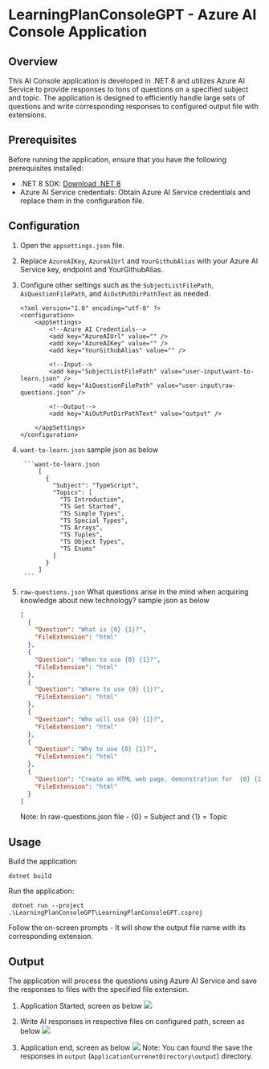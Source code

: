 # LearningPlanConsoleGPT - Azure AI Console Application

## Overview

This AI Console application is developed in .NET 8 and utilizes Azure AI Service to provide responses to tons of questions on a specified subject and topic. The application is designed to efficiently handle large sets of questions and write corresponding responses to configured output file with extensions.

## Prerequisites

Before running the application, ensure that you have the following prerequisites installed:

- .NET 8 SDK: [Download .NET 8](https://dotnet.microsoft.com/download/dotnet/8.0)
- Azure AI Service credentials: Obtain Azure AI Service credentials and replace them in the configuration file.

## Configuration

1. Open the `appsettings.json` file.
2. Replace `AzureAIKey`, `AzureAIUrl` and  `YourGithubAlias` with your Azure AI Service key, endpoint and YourGithubAlias.
3. Configure other settings such as the `SubjectListFilePath`, `AiQuestionFilePath`, and `AiOutPutDirPathText` as needed.

    ```App.config
    <?xml version="1.0" encoding="utf-8" ?>
    <configuration>
    	<appSettings>
    		<!--Azure AI Credentials-->
    		<add key="AzureAIUrl" value="" />
    		<add key="AzureAIKey" value="" />
    		<add key="YourGithubAlias" value="" />
    
    		<!--Input-->
    		<add key="SubjectListFilePath" value="user-input\want-to-learn.json" />
    		<add key="AiQuestionFilePath" value="user-input\raw-questions.json" />
    		
    		<!--Output-->
    		<add key="AiOutPutDirPathText" value="output" />
    		
    	</appSettings>
    </configuration>
    ```

4. `want-to-learn.json` sample json as below 

        ```want-to-learn.json
            [
              {
                "Subject": "TypeScript",
                "Topics": [
                  "TS Introduction",
                  "TS Get Started",
                  "TS Simple Types",
                  "TS Special Types",
                  "TS Arrays",
                  "TS Tuples",
                  "TS Object Types",
                  "TS Enums"
                ]
              }
            ]
        ```

  5. `raw-questions.json` What questions arise in the mind when acquiring knowledge about new technology? sample json as below 
   
        ```raw-questions.json
        [
          {
            "Question": "What is {0} {1}?",
            "FileExtension": "html"
          },
          {
            "Question": "When to use {0} {1}?",
            "FileExtension": "html"
          },
          {
            "Question": "Where to use {0} {1}?",
            "FileExtension": "html"
          },
          {
            "Question": "Who will use {0} {1}?",
            "FileExtension": "html"
          },
          {
            "Question": "Why to use {0} {1}?",
            "FileExtension": "html"
          },
          {
            "Question": "Create an HTML web page, demonstration for  {0} {1}?",
            "FileExtension": "html"
          }
        ]
        ```
        Note: In raw-questions.json file - {0} = Subject and {1} = Topic
  
 ## Usage
 Build the application:
 ```console
 dotnet build
 ```

 Run the application:
```console
 dotnet run --project .\LearningPlanConsoleGPT\LearningPlanConsoleGPT.csproj
```

Follow the on-screen prompts -  It will show the output file name with its corresponding extension.

## Output
The application will process the questions using Azure AI Service and save the responses to files with the specified file extension.

1. Application Started, screen as below
![](images/01_start.png)

2. Write AI responses in respective files on configured path, screen as below
![](images/02_output.png) 

3. Application end, screen as below
![](images/01_start.png) 
Note: You can found the save the responses in `output` (`ApplicationCurrenetDirectory\output`) directory.